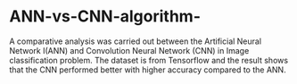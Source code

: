 # ANN-vs-CNN-algorithm-
A comparative analysis was carried out between the Artificial Neural Network I(ANN) and Convolution Neural Network (CNN) in Image classification problem. The dataset is from Tensorflow and the result shows that the CNN performed better with higher accuracy compared to the ANN.
